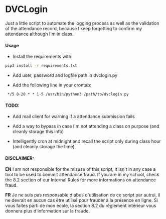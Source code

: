 # DVCLogin

Just a little script to automate the logging process as well as the validation of the attendance record, because I keep forgetting to confirm my attendance although I'm in class.



#### Usage

- Install the requirements with:

```bash
pip3 install -r requirements.txt
```

- Add user, password and logfile path in dvclogin.py

- Add the following line in your crontab:

``` */5 8-20 * * 1-5 /usr/bin/python3 /path/to/dvclogin.py```



#### TODO:

- Add mail client for warning if a attendance submission fails
- Add a way to bypass in case I'm not attending a class on purpose (and cleanly storage this info)

- Intelligently cron at midnight and recall the script only during class hour (and cleanly storage the time)

#### DISCLAIMER:
**EN**
I am not responsible for the misuse of this script, it isn't in any case a tool to be used to commit attendance fraud. If you are in my school, check the 8.2 section of our Internal Rules for more informations on attendance fraud.

**FR**
Je ne suis pas responsable d'abus d'utilisation de ce script par autrui, il ne devrait en aucun cas être utilisé pour frauder à la présence en ligne. Si vous faites parti de mon école, la section 8.2 du réglement intérieur vous donnera plus d'information sur la fraude.


